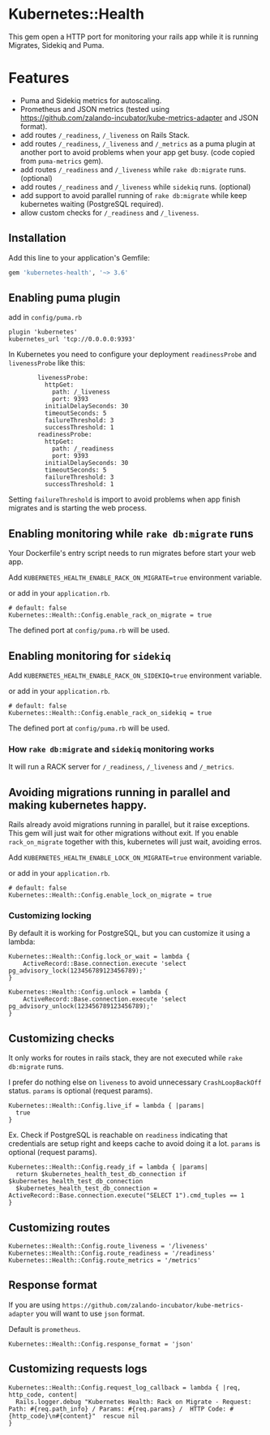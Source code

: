 # Kubernetes::Health
This gem open a HTTP port for monitoring your rails app while it is running Migrates, Sidekiq and Puma.

# Features
- Puma and Sidekiq metrics for autoscaling.
- Prometheus and JSON metrics (tested using https://github.com/zalando-incubator/kube-metrics-adapter and JSON format).
- add routes `/_readiness`, `/_liveness` on Rails Stack.
- add routes `/_readiness`, `/_liveness` and `/_metrics` as a puma plugin at another port to avoid problems when your app get busy. (code copied from `puma-metrics` gem).
- add routes `/_readiness` and `/_liveness` while `rake db:migrate` runs. (optional)
- add routes `/_readiness` and `/_liveness` while `sidekiq` runs. (optional)
- add support to avoid parallel running of `rake db:migrate` while keep kubernetes waiting (PostgreSQL required).
- allow custom checks for `/_readiness` and `/_liveness`.
 
## Installation

Add this line to your application's Gemfile:

```ruby
gem 'kubernetes-health', '~> 3.6'
```

## Enabling puma plugin

add in `config/puma.rb`
```
plugin 'kubernetes'
kubernetes_url 'tcp://0.0.0.0:9393'
```

In Kubernetes you need to configure your deployment `readinessProbe` and `livenessProbe` like this:

```
        livenessProbe:
          httpGet:
            path: /_liveness
            port: 9393
          initialDelaySeconds: 30
          timeoutSeconds: 5
          failureThreshold: 3
          successThreshold: 1
        readinessProbe:
          httpGet:
            path: /_readiness
            port: 9393
          initialDelaySeconds: 30
          timeoutSeconds: 5
          failureThreshold: 3
          successThreshold: 1
```

Setting `failureThreshold` is import to avoid problems when app finish migrates and is starting the web process.

## Enabling monitoring while `rake db:migrate` runs

Your Dockerfile's entry script needs to run migrates before start your web app.

Add `KUBERNETES_HEALTH_ENABLE_RACK_ON_MIGRATE=true` environment variable.

or add in your `application.rb`.

```
# default: false
Kubernetes::Health::Config.enable_rack_on_migrate = true
```
The defined port at `config/puma.rb` will be used.

## Enabling monitoring for `sidekiq`

Add `KUBERNETES_HEALTH_ENABLE_RACK_ON_SIDEKIQ=true` environment variable.

or add in your `application.rb`.

```
# default: false
Kubernetes::Health::Config.enable_rack_on_sidekiq = true
```
The defined port at `config/puma.rb` will be used.

### How `rake db:migrate` and `sidekiq` monitoring works
It will run a RACK server for `/_readiness`, `/_liveness` and `/_metrics`.

## Avoiding migrations running in parallel and making kubernetes happy.
Rails already avoid migrations running in parallel, but it raise exceptions. This gem will just wait for other migrations without exit.
If you enable `rack_on_migrate` together with this, kubernetes will just wait, avoiding erros.


Add `KUBERNETES_HEALTH_ENABLE_LOCK_ON_MIGRATE=true` environment variable.

or add in your `application.rb`.

```
# default: false
Kubernetes::Health::Config.enable_lock_on_migrate = true
```

### Customizing locking
By default it is working for PostgreSQL, but you can customize it using a lambda:
```
Kubernetes::Health::Config.lock_or_wait = lambda {
    ActiveRecord::Base.connection.execute 'select pg_advisory_lock(123456789123456789);'
}

Kubernetes::Health::Config.unlock = lambda {
    ActiveRecord::Base.connection.execute 'select pg_advisory_unlock(123456789123456789);'
}
```

## Customizing checks

It only works for routes in rails stack, they are not executed while `rake db:migrate` runs.

I prefer do nothing else on `liveness` to avoid unnecessary `CrashLoopBackOff` status. `params` is optional (request params).

```
Kubernetes::Health::Config.live_if = lambda { |params|
  true
}

```
Ex. Check if PostgreSQL is reachable on `readiness` indicating that credentials are setup right and keeps cache to avoid doing it a lot. `params` is optional (request params).
```
Kubernetes::Health::Config.ready_if = lambda { |params|
  return $kubernetes_health_test_db_connection if $kubernetes_health_test_db_connection
  $kubernetes_health_test_db_connection = ActiveRecord::Base.connection.execute("SELECT 1").cmd_tuples == 1
}
```

## Customizing routes
```
Kubernetes::Health::Config.route_liveness = '/liveness'
Kubernetes::Health::Config.route_readiness = '/readiness'
Kubernetes::Health::Config.route_metrics = '/metrics'
```

## Response format
If you are using `https://github.com/zalando-incubator/kube-metrics-adapter` you will want to use `json` format.

Default is `prometheus`.
```
Kubernetes::Health::Config.response_format = 'json'
```

## Customizing requests logs

```
Kubernetes::Health::Config.request_log_callback = lambda { |req, http_code, content|
  Rails.logger.debug "Kubernetes Health: Rack on Migrate - Request: Path: #{req.path_info} / Params: #{req.params} /  HTTP Code: #{http_code}\n#{content}"  rescue nil
}
```
